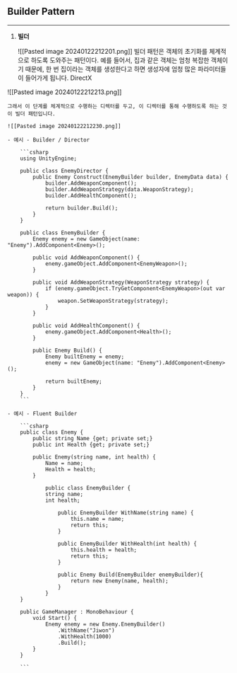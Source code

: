 
## Builder Pattern
---

1. **빌더**
    
    ![[Pasted image 20240122212201.png]]
    빌더 패턴은 객체의 초기화를 체계적으로 하도록 도와주는 패턴이다. 예를 들어서, 집과 같은 객체는 엄청 복잡한 객체이기 때문에, 한 번 집이라는 객체를 생성한다고 하면 생성자에 엄청 많은 파라미터들이 들어가게 됩니다. DirectX
    
 ![[Pasted image 20240122212213.png]]
    
    그래서 이 단계를 체계적으로 수행하는 디렉터를 두고, 이 디렉터를 통해 수행하도록 하는 것이 빌더 패턴입니다.
    
    ![[Pasted image 20240122212230.png]]
    
    - 예시 - Builder / Director
        
        ```csharp
        using UnityEngine;
        
        public class EnemyDirector {
            public Enemy Construct(EnemyBuilder builder, EnemyData data) {
                builder.AddWeaponComponent();
                builder.AddWeaponStrategy(data.WeaponStrategy);
                builder.AddHealthComponent();
        
                return builder.Build();
            }
        }
        
        public class EnemyBuilder {
            Enemy enemy = new GameObject(name: "Enemy").AddComponent<Enemy>();
        
            public void AddWeaponComponent() {
                enemy.gameObject.AddComponent<EnemyWeapon>();
            }
        
            public void AddWeaponStrategy(WeaponStrategy strategy) {
                if (enemy.gameObject.TryGetComponent<EnemyWeapon>(out var weapon)) {
                    weapon.SetWeaponStrategy(strategy);
                }
            }
        
            public void AddHealthComponent() {
                enemy.gameObject.AddComponent<Health>();
            }
        
            public Enemy Build() {
                Enemy builtEnemy = enemy;
                enemy = new GameObject(name: "Enemy").AddComponent<Enemy>();
        
                return builtEnemy;
            }
        }
        ```
        
    - 예시 - Fluent Builder
        
        ```csharp
        public class Enemy {
        	public string Name {get; private set;}
        	public int Health {get; private set;}
        
        	public Enemy(string name, int health) {
        		Name = name;
        		Health = health;
        	}
        
        		public class EnemyBuilder {
        		string name;
        		int health;
        	
        			public EnemyBuilder WithName(string name) {
        				this.name = name;
        				return this;
        			}
        		
        			public EnemyBuilder WithHealth(int health) {
        				this.health = health;
        				return this;
        			}
        		
        			public Enemy Build(EnemyBuilder enemyBuilder){
        				return new Enemy(name, health);
        			}
        		}
        }
        
        public GameManager : MonoBehaviour {
        	void Start() {
        		Enemy enemy = new Enemy.EnemyBuilder()
        			.WithName("Jiwon")
        			.WithHealth(1000)
        			.Build();
        	}
        }
        
        ```
        
